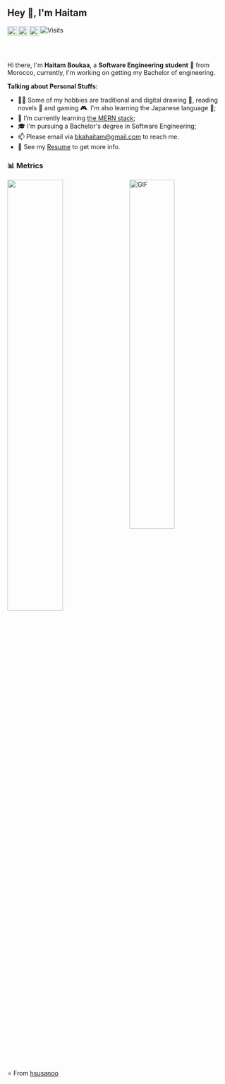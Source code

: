 ## Hey 👋, I'm Haitam

<a href="https://www.linkedin.com/in/haitam-boukaa/">
  <img align="left" alt="Haitam's LinkdeIn" width="22px" src="https://cdn.jsdelivr.net/npm/simple-icons@v3/icons/linkedin.svg" />
</a>
<a href="https://leetcode.com/hsusanoo/">
  <img align="left" alt="Haitam's LeetCode" width="22px" src="https://cdn.jsdelivr.net/npm/simple-icons@v3/icons/leetcode.svg" />
</a>
<a href="https://twitter.com/bkahaitam">
  <img align="left" alt="Haitam's Twitter" width="22px" src="https://cdn.jsdelivr.net/npm/simple-icons@v3/icons/twitter.svg" />
</a>

![Visits](https://hitcounter.pythonanywhere.com/count/tag.svg?url=https://github.com/hsusanoo/hit-counter)

<br />
<br />

Hi there, I'm **Haitam Boukaa**, a **Software Engineering student** 🚀 from Morocco, currently, I'm working on getting my Bachelor of engineering. 

**Talking about Personal Stuffs:**

- 🧑🏻 Some of my hobbies are traditional and digital drawing 🎨, reading novels 📔 and gaming 🎮. I'm also learning the Japanese language 🎴;
- 🌱 I’m currently learning [the MERN stack](https://www.mongodb.com/mern-stack); 
- 🎓 I’m pursuing a Bachelor's degree in Software Engineering;
- 📫 Please email via [bkahaitam@gmail.com](mailto:bkahaitam@gmail.com) to reach me.
- 📝 See my [Resume](https://drive.google.com/file/d/1paMGGUY9Mjdz8dTku1QkgKmXXejwJ3L9/view?usp=sharing) to get more info.

### **📊 Metrics**
<div>
<img src="https://metrics.lecoq.io/hsusanoo?base.header=0&base.metadata=0&languages=1" width="50%" />
<img align="right" alt="GIF" src="https://i.pinimg.com/originals/e4/26/70/e426702edf874b181aced1e2fa5c6cde.gif" width="45%"/>
  </div>

<br/><br/>

⭐️ From [hsusanoo](https://github.com/hsusanoo)
